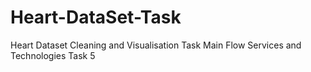 # Heart-DataSet-Task
Heart Dataset Cleaning and Visualisation Task
Main Flow Services and Technologies Task 5
